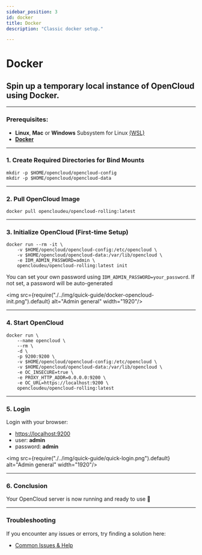```yaml
---
sidebar_position: 3
id: docker
title: Docker
description: "Classic docker setup."

---
```


# Docker


## Spin up a temporary local instance of OpenCloud using **Docker**.


---

### **Prerequisites:**
- **Linux**, **Mac** or **Windows** Subsystem for Linux [(WSL)](https://learn.microsoft.com/en-us/windows/wsl/install)
- [**Docker**](https://docs.docker.com/compose/install/)


---

###  1. Create Required Directories for Bind Mounts

```Shell
mkdir -p $HOME/opencloud/opencloud-config
mkdir -p $HOME/opencloud/opencloud-data
```


---

### 2. Pull OpenCloud Image

```Shell
docker pull opencloudeu/opencloud-rolling:latest
```


---

### 3.  Initialize OpenCloud (First-time Setup)

```Shell
docker run --rm -it \
    -v $HOME/opencloud/opencloud-config:/etc/opencloud \
    -v $HOME/opencloud/opencloud-data:/var/lib/opencloud \
    -e IDM_ADMIN_PASSWORD=admin \
    opencloudeu/opencloud-rolling:latest init
```

You can set your own password using `IDM_ADMIN_PASSWORD=your_password`. If not set, a password will be auto-generated

<img src={require("./../img/quick-guide/docker-opencloud-init.png").default} alt="Admin general" width="1920"/>


---

### 4. Start OpenCloud

```Shell
docker run \
    --name opencloud \
    --rm \
    -d \
    -p 9200:9200 \
    -v $HOME/opencloud/opencloud-config:/etc/opencloud \
    -v $HOME/opencloud/opencloud-data:/var/lib/opencloud \
    -e OC_INSECURE=true \
    -e PROXY_HTTP_ADDR=0.0.0.0:9200 \
    -e OC_URL=https://localhost:9200 \
    opencloudeu/opencloud-rolling:latest
```


---

### 5. Login

Login with your browser:
- [https://localhost:9200](https://localhost:9200)
- user: **admin**
- password: **admin**

<img src={require("./../img/quick-guide/quick-login.png").default} alt="Admin general" width="1920"/>


---

### 6. Conclusion

Your OpenCloud server is now running and ready to use 🚀


--- 

### Troubleshooting

If you encounter any issues or errors, try finding a solution here: 

- [Common Issues & Help](./../50-resources/30-common-issues.md)
